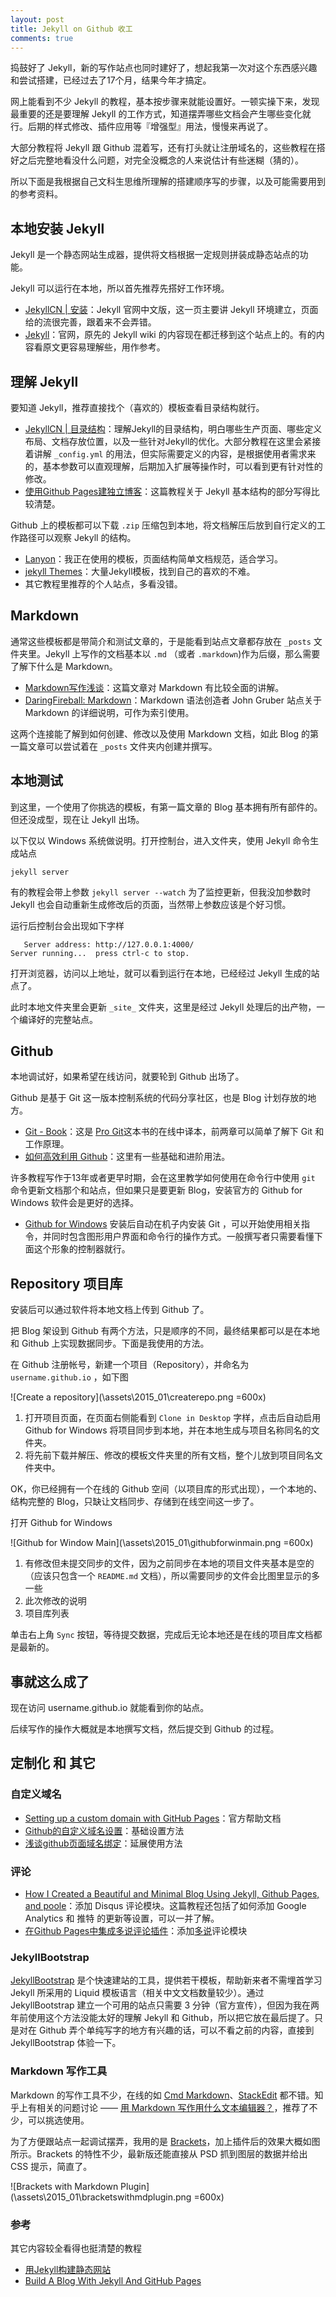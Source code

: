 ```yaml
---
layout: post
title: Jekyll on Github 收工
comments: true
---
```


捣鼓好了 Jekyll，新的写作站点也同时建好了，想起我第一次对这个东西感兴趣和尝试搭建，已经过去了17个月，结果今年才搞定。

网上能看到不少 Jekyll 的教程，基本按步骤来就能设置好。一顿实操下来，发现最重要的还是要理解 Jekyll 的工作方式，知道摆弄哪些文档会产生哪些变化就行。后期的样式修改、插件应用等『增强型』用法，慢慢来再说了。

大部分教程将 Jekyll 跟 Github 混着写，还有打头就让注册域名的，这些教程在搭好之后完整地看没什么问题，对完全没概念的人来说估计有些迷糊（猜的）。

所以下面是我根据自己文科生思维所理解的搭建顺序写的步骤，以及可能需要用到的参考资料。

## 本地安装 Jekyll

Jekyll 是一个静态网站生成器，提供将文档根据一定规则拼装成静态站点的功能。

Jekyll 可以运行在本地，所以首先推荐先搭好工作环境。

-   [JekyllCN | 安装](http://www.jekyllcn.com/docs/installation/)：Jekyll 官网中文版，这一页主要讲 Jekyll 环境建立，页面给的流很完善，跟着来不会弄错。
-   [Jekyll](http://www.jekyllrb.com)：官网，原先的 Jekyll wiki 的内容现在都迁移到这个站点上的。有的内容看原文更容易理解些，用作参考。

## 理解 Jekyll

要知道 Jekyll，推荐直接找个（喜欢的）模板查看目录结构就行。

-   [JekyllCN | 目录结构](http://jekyllcn.com/docs/structure/)：理解Jekyll的目录结构，明白哪些生产页面、哪些定义布局、文档存放位置，以及一些针对Jekyll的优化。大部分教程在这里会紧接着讲解 `_config.yml` 的用法，但实际需要定义的内容，是根据使用者需求来的，基本参数可以直观理解，后期加入扩展等操作时，可以看到更有针对性的修改。
-   [使用Github Pages建独立博客](http://beiyuu.com/github-pages/)：这篇教程关于 Jekyll 基本结构的部分写得比较清楚。

Github 上的模板都可以下载 `.zip` 压缩包到本地，将文档解压后放到自行定义的工作路径可以观察 Jekyll 的结构。

-   [Lanyon](https://github.com/poole/lanyon)：我正在使用的模板，页面结构简单文档规范，适合学习。
-   [jekyll Themes](http://jekyllthemes.org/)：大量Jekyll模板，找到自己的喜欢的不难。
-   其它教程里推荐的个人站点，多看没错。

## Markdown

通常这些模板都是带简介和测试文章的，于是能看到站点文章都存放在 `_posts` 文件夹里。Jekyll 上写作的文档基本以 `.md` （或者 `.markdown`)作为后缀，那么需要了解下什么是 Markdown。

-   [Markdown写作浅谈](http://www.yangzhiping.com/tech/r-markdown-knitr.html)：这篇文章对 Markdown 有比较全面的讲解。
-   [DaringFireball: Markdown](http://daringfireball.net/projects/markdown/)：Markdown 语法创造者 John Gruber 站点关于 Markdown 的详细说明，可作为索引使用。

这两个连接能了解到如何创建、修改以及使用 Markdown 文档，如此 Blog 的第一篇文章可以尝试着在 `_posts` 文件夹内创建并撰写。

## 本地测试

到这里，一个使用了你挑选的模板，有第一篇文章的 Blog 基本拥有所有部件的。但还没成型，现在让 Jekyll 出场。

以下仅以 Windows 系统做说明。打开控制台，进入文件夹，使用 Jekyll 命令生成站点

    jekyll server
    
有的教程会带上参数 `jekyll server --watch` 为了监控更新，但我没加参数时 Jekyll 也会自动重新生成修改后的页面，当然带上参数应该是个好习惯。
    
运行后控制台会出现如下字样

       Server address: http://127.0.0.1:4000/
    Server running...  press ctrl-c to stop.
    
打开浏览器，访问以上地址，就可以看到运行在本地，已经经过 Jekyll 生成的站点了。

此时本地文件夹里会更新 `_site_` 文件夹，这里是经过 Jekyll 处理后的出产物，一个编译好的完整站点。

## Github 

本地调试好，如果希望在线访问，就要轮到 Github 出场了。

Github 是基于 Git 这一版本控制系统的代码分享社区，也是 Blog 计划存放的地方。

-   [Git - Book](http://git-scm.com/book/zh/v1/)：这是 [Pro Git](http://book.douban.com/subject/3420144/)这本书的在线中译本，前两章可以简单了解下 Git 和工作原理。
-   [如何高效利用 Github](http://www.yangzhiping.com/tech/github.html)：这里有一些基础和进阶用法。

许多教程写作于13年或者更早时期，会在这里教学如何使用在命令行中使用 `git` 命令更新文档那个和站点，但如果只是要更新 Blog，安装官方的 Github for Windows 软件会是更好的选择。

-   [Github for Windows](https://windows.github.com/) 安装后自动在机子内安装 Git ，可以开始使用相关指令，并同时包含图形用户界面和命令行的操作方式。一般撰写者只需要看懂下面这个形象的控制器就行。

## Repository 项目库

安装后可以通过软件将本地文档上传到 Github 了。

把 Blog 架设到 Github 有两个方法，只是顺序的不同，最终结果都可以是在本地和 Github 上实现数据同步。下面是我使用的方法。

在 Github 注册帐号，新建一个项目（Repository），并命名为 `username.github.io` ，如下图

![Create a repository](\assets\2015_01\createrepo.png =600x)

1.  打开项目页面，在页面右侧能看到 `Clone in Desktop` 字样，点击后自动启用 Github for Windows 将项目同步到本地，并在本地生成与项目名称同名的文件夹。
2.  将先前下载并解压、修改的模板文件夹里的所有文档，整个儿放到项目同名文件夹中。

OK，你已经拥有一个在线的 Github 空间（以项目库的形式出现），一个本地的、结构完整的 Blog，只缺让文档同步、存储到在线空间这一步了。

打开 Github for Windows

![Github for Window Main](\assets\2015_01\githubforwinmain.png =600x)

1.  有修改但未提交同步的文件，因为之前同步在本地的项目文件夹基本是空的（应该只包含一个 `README.md` 文档），所以需要同步的文件会比图里显示的多一些
2.  此次修改的说明
3.  项目库列表

单击右上角 `Sync` 按钮，等待提交数据，完成后无论本地还是在线的项目库文档都是最新的。

## 事就这么成了

现在访问 username.github.io 就能看到你的站点。

后续写作的操作大概就是本地撰写文档，然后提交到 Github 的过程。

## 定制化 和 其它

### 自定义域名
-   [Setting up a custom domain with GitHub Pages](https://help.github.com/articles/setting-up-a-custom-domain-with-github-pages/)：官方帮助文档
-   [Github的自定义域名设置](http://blog.cssforest.org/2014/11/06/Github%E7%9A%84%E8%87%AA%E5%AE%9A%E4%B9%89%E5%9F%9F%E5%90%8D%E8%AE%BE%E7%BD%AE.html)：基础设置方法
-   [浅谈github页面域名绑定](http://yanping.me/cn/blog/2011/12/04/github-pages-domain/)：延展使用方法

### 评论
-   [How I Created a Beautiful and Minimal Blog Using Jekyll, Github Pages, and poole](http://joshualande.com/jekyll-github-pages-poole/)：添加 Disqus 评论模块。这篇教程还包括了如何添加 Google Analytics 和 推特 的更新等设置，可以一并了解。
-   [在Github Pages中集成多说评论插件](http://code4pub.github.io/tech/2014/05/04/integrate-with-duoshuo-comment/)：添加[多说](http://duoshuo.com/)评论模块

### JekyllBootstrap

[JekyllBootstrap](http://jekyllbootstrap.com/) 是个快速建站的工具，提供若干模板，帮助新来者不需埋首学习 Jekyll 所采用的 Liquid 模板语言（相关中文文档数量较少）。通过 JekyllBootstrap 建立一个可用的站点只需要 3 分钟（官方宣传），但因为我在两年前使用这个方法没能太好的理解 Jekyll 和 Github，所以把它放在最后提了。只是对在 Github 弄个单纯写字的地方有兴趣的话，可以不看之前的内容，直接到 JekyllBootstrap 体验一下。 

### Markdown 写作工具

Markdown 的写作工具不少，在线的如 [Cmd Markdown](http://www.zybuluo.com/mdeditor)、[StackEdit](https://stackedit.io/) 都不错。知乎上有相关的问题讨论 —— [用 Markdown 写作用什么文本编辑器？](http://www.zhihu.com/question/19637157)，推荐了不少，可以挑选使用。

为了方便跟站点一起调试摆弄，我用的是 [Brackets](http://brackets.io)，加上插件后的效果大概如图所示。Brackets 的特性不少，最新版还能直接从 PSD 抓到图层的数据并给出 CSS 提示，简直了。

![Brackets with Markdown Plugin](\assets\2015_01\bracketswithmdplugin.png =600x)

### 参考

其它内容较全看得也挺清楚的教程

-   [用Jekyll构建静态网站](http://yanping.me/cn/blog/2011/12/15/building-static-sites-with-jekyll/)
-   [Build A Blog With Jekyll And GitHub Pages](http://www.smashingmagazine.com/2014/08/01/build-blog-jekyll-github-pages/)